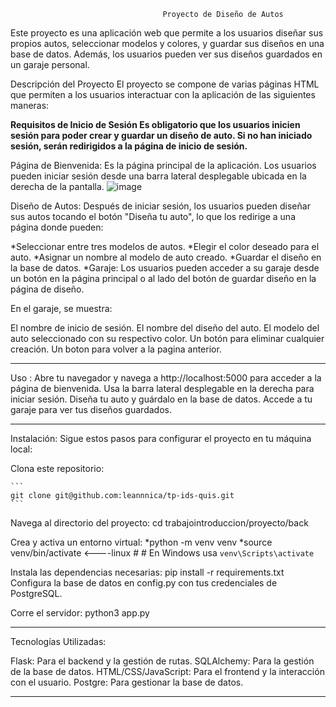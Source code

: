                                       Proyecto de Diseño de Autos
                                      
Este proyecto es una aplicación web que permite a los usuarios diseñar sus propios autos, seleccionar modelos y colores, y guardar sus diseños en una base de datos. Además, los usuarios pueden ver sus diseños guardados en un garaje personal.

Descripción del Proyecto
El proyecto se compone de varias páginas HTML que permiten a los usuarios interactuar con la aplicación de las siguientes maneras:

**Requisitos de Inicio de Sesión
Es obligatorio que los usuarios inicien sesión para poder crear y guardar un diseño de auto. Si no han iniciado sesión, serán redirigidos a la página de inicio de sesión.**

Página de Bienvenida: Es la página principal de la aplicación. Los usuarios pueden iniciar sesión desde una barra lateral desplegable ubicada en la derecha de la pantalla.
![image](https://github.com/user-attachments/assets/52d2d270-2554-48bd-8327-0553592b6e5f)


Diseño de Autos: Después de iniciar sesión, los usuarios pueden diseñar sus autos tocando el botón "Diseña tu auto", lo que los redirige a una página donde pueden:

*Seleccionar entre tres modelos de autos.
*Elegir el color deseado para el auto.
*Asignar un nombre al modelo de auto creado.
*Guardar el diseño en la base de datos.
*Garaje: Los usuarios pueden acceder a su garaje desde un botón en la página principal o al lado del botón de guardar diseño en la    página de diseño. 

En el garaje, se muestra:

El nombre de inicio de sesión.
El nombre del diseño del auto.
El modelo del auto seleccionado con su respectivo color.
Un botón para eliminar cualquier creación.
Un boton para volver a la pagina anterior.

-----------------------------------------------------------------------------------------------------------------------------------------

Uso : 
Abre tu navegador y navega a http://localhost:5000 para acceder a la página de bienvenida.
Usa la barra lateral desplegable en la derecha para iniciar sesión.
Diseña tu auto y guárdalo en la base de datos.
Accede a tu garaje para ver tus diseños guardados.

-----------------------------------------------------------------------------------------------------------------------------------------

Instalación:
Sigue estos pasos para configurar el proyecto en tu máquina local:

Clona este repositorio: 
  
    ```
    git clone git@github.com:leannnica/tp-ids-quis.git
    ```

Navega al directorio del proyecto: cd trabajointroduccion/proyecto/back

Crea y activa un entorno virtual:
*python -m venv venv
*source venv/bin/activate <----linux #  # En Windows usa `venv\Scripts\activate`


Instala las dependencias necesarias:
pip install -r requirements.txt
Configura la base de datos en config.py con tus credenciales de PostgreSQL.

Corre el servidor: python3 app.py

-----------------------------------------------------------------------------------------------------------------------------------------

Tecnologías Utilizadas:

Flask: Para el backend y la gestión de rutas.
SQLAlchemy: Para la gestión de la base de datos.
HTML/CSS/JavaScript: Para el frontend y la interacción con el usuario.
Postgre: Para gestionar la base de datos.

-----------------------------------------------------------------------------------------------------------------------------------------
